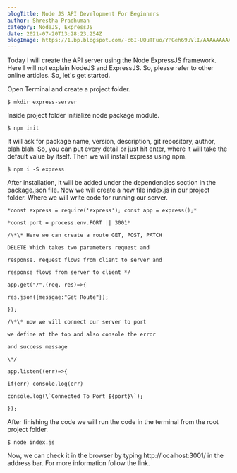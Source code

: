 ```yaml
---
blogTitle: Node JS API Development For Beginners
author: Shrestha Pradhuman
category: NodeJS, ExpressJS
date: 2021-07-20T13:28:23.254Z
blogImage: https://1.bp.blogspot.com/-c6I-UQuTFuo/YPGeh69uVlI/AAAAAAAAAAU/4NQ6wMnwaxoKQCVPar43e4E77bhXnGmoACLcBGAsYHQ/w640-h269/nodeandexpress.png
---
```

Today I will create the API server using the Node ExpressJS framework. Here I will not explain NodeJS and ExpressJS. So, please refer to other online articles. So, let's get started.

Open Terminal and create a project folder.



```
$ mkdir express-server
```



Inside project folder initialize node package module.



```
$ npm init
```

It will ask for package name, version, description, git repository, author, blah blah. So, you can put every detail or just hit enter, where it will take the default value by itself. Then we will install express using npm.

```
$ npm i -S express
```

After installation, it will be added under the dependencies section in the package.json file. Now we will create a new file index.js in our project folder. Where we will write code for running our server.

```
*const express = require('express'); const app = express();*

*const port = process.env.PORT || 3001*

/\*\* Here we can create a route GET, POST, PATCH

DELETE Which takes two parameters request and

response. request flows from client to server and

response flows from server to client */

app.get("/",(req, res)=>{

res.json({messgae:"Get Route"});

});

/\*\* now we will connect our server to port

we define at the top and also console the error

and success message

\*/

app.listen((err)=>{

if(err) console.log(err)

console.log(\`Connected To Port ${port}\`);

});
```

After finishing the code we will run the code in the terminal from the root project folder.

```
$ node index.js
```

Now, we can check it in the browser by typing http://localhost:3001/ in the address bar. For more information follow the link.